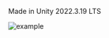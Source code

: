 Made in Unity 2022.3.19 LTS

![example](https://github.com/StefanNedyalkov/JobSystemTask/assets/12912059/8322afe7-712d-4914-b14a-26b28f486d43)
